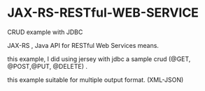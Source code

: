# JAX-RS-RESTful-WEB-SERVICE
CRUD example with JDBC

JAX-RS , Java API for RESTful Web Services means.

this example, I did using jersey with jdbc a sample crud (@GET, @POST,@PUT, @DELETE) .

this example suitable for multiple output format. (XML-JSON)




